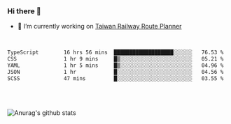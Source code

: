 ### Hi there 👋

- 🔭 I’m currently working on [Taiwan Railway Route Planner](https://github.com/Taiwan-Railway-Route-Planner)

<br/>

<!--START_SECTION:waka-->

```txt
TypeScript        16 hrs 56 mins  ███████████████████░░░░░░   76.53 %
CSS               1 hr 9 mins     █▒░░░░░░░░░░░░░░░░░░░░░░░   05.21 %
YAML              1 hr 5 mins     █▒░░░░░░░░░░░░░░░░░░░░░░░   04.96 %
JSON              1 hr            █░░░░░░░░░░░░░░░░░░░░░░░░   04.56 %
SCSS              47 mins         █░░░░░░░░░░░░░░░░░░░░░░░░   03.55 %
```

<!--END_SECTION:waka-->

<br/>
<br/>

![Anurag's github stats](https://github-readme-stats.vercel.app/api?username=DepickereSven&show_icons=true&theme=tokyonight)



<!--
**DepickereSven/DepickereSven** is a ✨ _special_ ✨ repository because its `README.md` (this file) appears on your GitHub profile.

Here are some ideas to get you started:

- 🔭 I’m currently working on ...
- 🌱 I’m currently learning ...
- 👯 I’m looking to collaborate on ...
- 🤔 I’m looking for help with ...
- 💬 Ask me about ...
- 📫 How to reach me: ...
- 😄 Pronouns: ...
- ⚡ Fun fact: ...
-->
